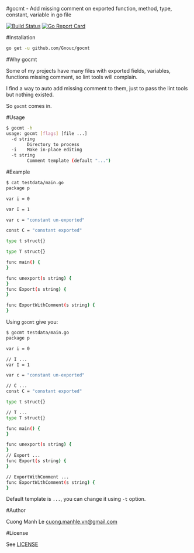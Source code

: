 #gocmt - Add missing comment on exported function, method, type, constant, variable in go file

[![Build Status](https://travis-ci.org/Gnouc/gocmt.svg?branch=master)](https://travis-ci.org/Gnouc/gocmt)
[![Go Report Card](https://goreportcard.com/badge/github.com/Gnouc/gocmt)](https://goreportcard.com/report/github.com/Gnouc/gocmt)

#Installation
```sh
go get -u github.com/Gnouc/gocmt
```

#Why gocmt

Some of my projects have many files with exported fields, variables, functions missing comment, so lint tools will complain.

I find a way to auto add missing comment to them, just to pass the lint tools but nothing existed.

So `gocmt` comes in.

#Usage
```sh
$ gocmt -h
usage: gocmt [flags] [file ...]
  -d string
    	Directory to process
  -i	Make in-place editing
  -t string
    	Comment template (default "...")
```

#Example
```sh
$ cat testdata/main.go
package p

var i = 0

var I = 1

var c = "constant un-exported"

const C = "constant exported"

type t struct{}

type T struct{}

func main() {
}

func unexport(s string) {
}
func Export(s string) {
}

func ExportWithComment(s string) {
}
```

Using `gocmt` give you:
```sh
$ gocmt testdata/main.go
package p

var i = 0

// I ...
var I = 1

var c = "constant un-exported"

// C ...
const C = "constant exported"

type t struct{}

// T ...
type T struct{}

func main() {
}

func unexport(s string) {
}
// Export ...
func Export(s string) {
}

// ExportWithComment ...
func ExportWithComment(s string) {
}
```

Default template is `...`, you can change it using `-t` option.

#Author

Cuong Manh Le <cuong.manhle.vn@gmail.com>

#License

See [LICENSE](https://github.com/Gnouc/gocmt/blob/master/LICENSE)
